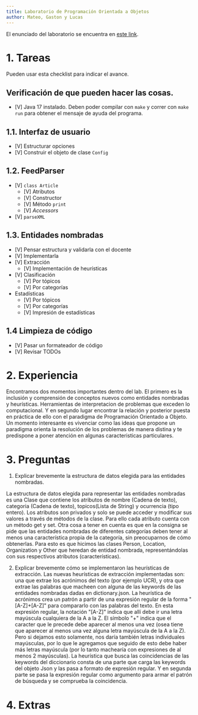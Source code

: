 ```yaml
---
title: Laboratorio de Programación Orientada a Objetos
author: Mateo, Gaston y Lucas
---
```


El enunciado del laboratorio se encuentra
en [este link](https://docs.google.com/document/d/1wLhuEOjhdLwgZ4rlW0AftgKD4QIPPx37Dzs--P1gIU4/edit#heading=h.xe9t6iq9fo58).

# 1. Tareas

Pueden usar esta checklist para indicar el avance.

## Verificación de que pueden hacer las cosas.

- [V] Java 17 instalado. Deben poder compilar con `make` y correr con `make run` para obtener el mensaje de ayuda del
  programa.

## 1.1. Interfaz de usuario

- [V] Estructurar opciones
- [V] Construir el objeto de clase `Config`

## 1.2. FeedParser

- [V] `class Article`
    - [V] Atributos
    - [V] Constructor
    - [V] Método `print`
    - [V] _Accessors_
- [V] `parseXML`

## 1.3. Entidades nombradas

- [V] Pensar estructura y validarla con el docente
- [V] Implementarla
- [V] Extracción
    - [V] Implementación de heurísticas
- [V] Clasificación
    - [V] Por tópicos
    - [V] Por categorías
- Estadísticas
    - [V] Por tópicos
    - [V] Por categorías
    - [V] Impresión de estadísticas

## 1.4 Limpieza de código

- [V] Pasar un formateador de código
- [V] Revisar TODOs

# 2. Experiencia

Encontramos dos momentos importantes dentro del lab. El primero es la inclusión y comprensión de conceptos nuevos como
entidades nombradas y heurísticas. Herramientas de interpretacion de problemas que exceden lo computacional. Y en
segundo lugar encontrar la relación y posterior puesta en práctica de ello con el paradigma de Programación Orientado a
Objeto.
Un momento interesante es vivenciar como las ideas que propone un paradigma orienta la resolución de los problemas de
manera distina y te predispone a poner atención en algunas caracteristicas particulares.

# 3. Preguntas

1. Explicar brevemente la estructura de datos elegida para las entidades nombradas.

La estructura de datos elegida para representar las entidades nombradas es una Clase que contiene los atributos
de nombre (Cadena de texto), categoria (Cadena de texto), topicos(Lista de String) y ocurrencia (tipo entero). Los
atributos son privados y solo se puede acceder y modificar sus valores a través de métodos de la clase. Para ello cada atributo cuenta con un método get y set.
Otra cosa a tener en cuenta es que en la consigna se pide que las entidades nombradas de diferentes categorías deben tener al menos una característica propia de la categoría, sin preocuparnos de cómo obtenerlas. Para esto es que hicimos las clases Person, Location, Organization y Other que heredan de entidad nombrada, representándolas con sus respectivos atributos (características).

2. Explicar brevemente cómo se implementaron las heurísticas de extracción.
   Las nuevas heurísticas de extracción implementadas son: una que extrae los acrónimos del texto (por ejemplo UCR), y
   otra que extrae las palabras que macheen con alguna de las keywords de las entidades nombradas dadas en
   dictionary.json.
   La heurística de acrónimos crea un patrón a partir de una expresión regular de la forma "[A-Z]+[A-Z]" para compararlo
   con las palabras del texto. En esta expresión regular, la notación "[A-Z]" indica que allí debe ir una letra
   mayúscula cualquiera de la A a la Z. El símbolo "+" indica que el caracter que le precede debe aparecer al menos una
   vez (osea tiene que aparecer al menos una vez alguna letra mayúscula de la A a la Z). Pero si dejamos esto solamente,
   nos daría también letras individuales mayúsculas, por lo que le agregamos que seguido de esto debe haber más letras
   mayúscula (por lo tanto machearía con expresiones de al menos 2 mayúsculas).
   La heurística que busca las coincidencias de las keywords del diccionario consta de una parte que carga las keywords
   del objeto Json y las pasa a formato de expresión regular. Y en segunda parte se pasa la expresión regular como
   argumento para armar el patrón de búsqueda y se comprueba la coincidencia.

# 4. Extras
